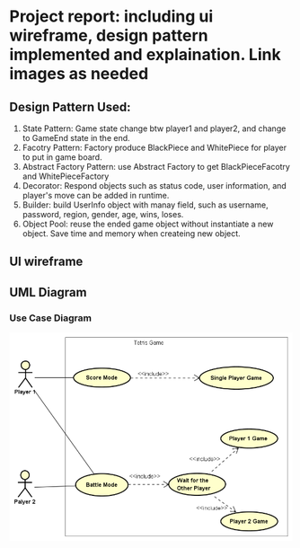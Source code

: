 # Project report: including ui wireframe, design pattern implemented and explaination. Link images as needed

## Design Pattern Used:
1. State Pattern:  Game state change btw player1 and player2, and change to GameEnd state in the end.
2. Facotry Pattern:  Factory produce BlackPiece and WhitePiece for player to put in game board.
3. Abstract Factory Pattern: use Abstract Factory to get BlackPieceFacotry and WhitePieceFactory
4. Decorator: Respond objects such as status code, user information, and player's move can be added in runtime.
5. Builder: build UserInfo object with manay field, such as username, password, region, gender, age, wins, loses.
6. Object Pool: reuse the ended game object without instantiate a new object. Save time and memory when createing new object.
## UI wireframe

## UML Diagram

### Use Case Diagram
![alt text](https://github.com/nguyensjsu/sp19-202-goofy-object/blob/master/docs/Use%20Case%20Diagram.png)
